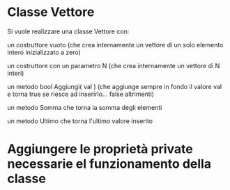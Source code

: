 # Classe Vettore

Si vuole realizzare una classe Vettore con:

un costruttore vuoto (che crea internamente un vettore di un solo elemento intero inizializzato a zero)

un costruttore con un parametro N (che crea internamente un vettore di N interi)

un metodo bool Aggiungi( val ) (che aggiunge sempre in fondo il valore val e torna true se riesce ad inserirlo... false altrimenti)

un metodo Somma che torna la somma degli elementi

un metodo Ultimo che torna l'ultimo valore inserito



# Aggiungere le proprietà private necessarie el funzionamento della classe 

